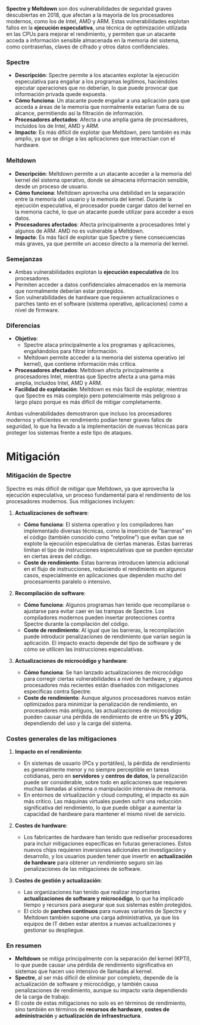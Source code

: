 **Spectre y Meltdown** son dos vulnerabilidades de seguridad graves descubiertas en 2018, que afectan a la mayoría de los procesadores modernos, como los de Intel, AMD y ARM. Estas vulnerabilidades explotan fallos en la **ejecución especulativa**, una técnica de optimización utilizada en las CPUs para mejorar el rendimiento, y permiten que un atacante acceda a información sensible almacenada en la memoria del sistema, como contraseñas, claves de cifrado y otros datos confidenciales.

### **Spectre**
- **Descripción**: Spectre permite a los atacantes explotar la ejecución especulativa para engañar a los programas legítimos, haciéndoles ejecutar operaciones que no deberían, lo que puede provocar que información privada quede expuesta.
- **Cómo funciona**: Un atacante puede engañar a una aplicación para que acceda a áreas de la memoria que normalmente estarían fuera de su alcance, permitiendo así la filtración de información.
- **Procesadores afectados**: Afecta a una amplia gama de procesadores, incluidos los de Intel, AMD y ARM.
- **Impacto**: Es más difícil de explotar que Meltdown, pero también es más amplio, ya que se dirige a las aplicaciones que interactúan con el hardware.

### **Meltdown**
- **Descripción**: Meltdown permite a un atacante acceder a la memoria del kernel del sistema operativo, donde se almacena información sensible, desde un proceso de usuario.
- **Cómo funciona**: Meltdown aprovecha una debilidad en la separación entre la memoria del usuario y la memoria del kernel. Durante la ejecución especulativa, el procesador puede cargar datos del kernel en la memoria caché, lo que un atacante puede utilizar para acceder a esos datos.
- **Procesadores afectados**: Afecta principalmente a procesadores Intel y algunos de ARM. AMD no es vulnerable a Meltdown.
- **Impacto**: Es más fácil de explotar que Spectre y tiene consecuencias más graves, ya que permite un acceso directo a la memoria del kernel.

### **Semejanzas**
- Ambas vulnerabilidades explotan la **ejecución especulativa** de los procesadores.
- Permiten acceder a datos confidenciales almacenados en la memoria que normalmente deberían estar protegidos.
- Son vulnerabilidades de hardware que requieren actualizaciones o parches tanto en el software (sistema operativo, aplicaciones) como a nivel de firmware.

### **Diferencias**
- **Objetivo**: 
  - Spectre ataca principalmente a los programas y aplicaciones, engañándolos para filtrar información.
  - Meltdown permite acceder a la memoria del sistema operativo (el kernel), que contiene información más crítica.
- **Procesadores afectados**: Meltdown afecta principalmente a procesadores Intel, mientras que Spectre afecta a una gama más amplia, incluidos Intel, AMD y ARM.
- **Facilidad de explotación**: Meltdown es más fácil de explotar, mientras que Spectre es más complejo pero potencialmente más peligroso a largo plazo porque es más difícil de mitigar completamente.

Ambas vulnerabilidades demostraron que incluso los procesadores modernos y eficientes en rendimiento podían tener graves fallos de seguridad, lo que ha llevado a la implementación de nuevas técnicas para proteger los sistemas frente a este tipo de ataques.

# Mitigación

### **Mitigación de Spectre**

Spectre es más difícil de mitigar que Meltdown, ya que aprovecha la ejecución especulativa, un proceso fundamental para el rendimiento de los procesadores modernos. Sus mitigaciones incluyen:

1. **Actualizaciones de software**:
    
    - **Cómo funciona**: El sistema operativo y los compiladores han implementado diversas técnicas, como la inserción de "barreras" en el código (también conocido como "retpoline") que evitan que se explote la ejecución especulativa de ciertas maneras. Estas barreras limitan el tipo de instrucciones especulativas que se pueden ejecutar en ciertas áreas del código.
    - **Coste de rendimiento**: Estas barreras introducen latencia adicional en el flujo de instrucciones, reduciendo el rendimiento en algunos casos, especialmente en aplicaciones que dependen mucho del procesamiento paralelo o intensivo.
2. **Recompilación de software**:
    
    - **Cómo funciona**: Algunos programas han tenido que recompilarse o ajustarse para evitar caer en las trampas de Spectre. Los compiladores modernos pueden insertar protecciones contra Spectre durante la compilación del código.
    - **Coste de rendimiento**: Al igual que las barreras, la recompilación puede introducir penalizaciones de rendimiento que varían según la aplicación. El impacto exacto depende del tipo de software y de cómo se utilicen las instrucciones especulativas.
3. **Actualizaciones de microcódigo y hardware**:
    
    - **Cómo funciona**: Se han lanzado actualizaciones de microcódigo para corregir ciertas vulnerabilidades a nivel de hardware, y algunos procesadores más recientes están diseñados con mitigaciones específicas contra Spectre.
    - **Coste de rendimiento**: Aunque algunos procesadores nuevos están optimizados para minimizar la penalización de rendimiento, en procesadores más antiguos, las actualizaciones de microcódigo pueden causar una pérdida de rendimiento de entre un **5% y 20%**, dependiendo del uso y la carga del sistema.

### **Costes generales de las mitigaciones**

1. **Impacto en el rendimiento**:
    
    - En sistemas de usuario (PCs y portátiles), la pérdida de rendimiento es generalmente menor y no siempre perceptible en tareas cotidianas, pero en **servidores** y **centros de datos**, la penalización puede ser considerable, sobre todo en aplicaciones que requieren muchas llamadas al sistema o manipulación intensiva de memoria.
    - En entornos de virtualización y cloud computing, el impacto es aún más crítico. Las máquinas virtuales pueden sufrir una reducción significativa del rendimiento, lo que puede obligar a aumentar la capacidad de hardware para mantener el mismo nivel de servicio.
2. **Costes de hardware**:
    
    - Los fabricantes de hardware han tenido que rediseñar procesadores para incluir mitigaciones específicas en futuras generaciones. Estos nuevos chips requieren inversiones adicionales en investigación y desarrollo, y los usuarios pueden tener que invertir en **actualización de hardware** para obtener un rendimiento seguro sin las penalizaciones de las mitigaciones de software.
3. **Costes de gestión y actualización**:
    
    - Las organizaciones han tenido que realizar importantes **actualizaciones de software y microcódigo**, lo que ha implicado tiempo y recursos para asegurar que sus sistemas estén protegidos.
    - El ciclo de **parches continuos** para nuevas variantes de Spectre y Meltdown también supone una carga administrativa, ya que los equipos de IT deben estar atentos a nuevas actualizaciones y gestionar su despliegue.

### **En resumen**

- **Meltdown** se mitiga principalmente con la separación del kernel (KPTI), lo que puede causar una pérdida de rendimiento significativa en sistemas que hacen uso intensivo de llamadas al kernel.
- **Spectre**, al ser más difícil de eliminar por completo, depende de la actualización de software y microcódigo, y también causa penalizaciones de rendimiento, aunque su impacto varía dependiendo de la carga de trabajo.
- El coste de estas mitigaciones no solo es en términos de rendimiento, sino también en términos de **recursos de hardware**, **costes de administración** y **actualización de infraestructura**.